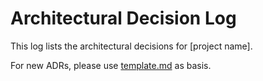 # Architectural Decision Log

This log lists the architectural decisions for [project name].

For new ADRs, please use [template.md](template.md) as basis.
